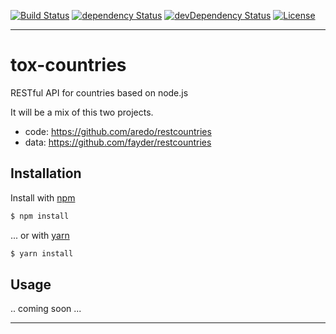 [![Build Status][travis-image]][travis-url]
[![dependency Status][david-dep-image]][david-dep-url]
[![devDependency Status][david-devdep-image]][david-devdep-url]
[![License][license-image]][license-url]

***

# tox-countries

RESTful API for countries based on node.js

It will be a mix of this two projects.

* code: https://github.com/aredo/restcountries
* data: https://github.com/fayder/restcountries


## Installation

Install with [npm](https://www.npmjs.com/)

```sh
$ npm install
```

... or with [yarn](https://yarnpkg.com/en/)

```sh
$ yarn install
```


## Usage

.. coming soon ...


***

[david-dep-image]: https://david-dm.org/dasrick/tox-countries/status.svg
[david-dep-url]: https://david-dm.org/dasrick/tox-countries#info=dependencies
[david-devdep-image]: https://david-dm.org/dasrick/tox-countries/dev-status.svg
[david-devdep-url]: https://david-dm.org/dasrick/tox-countries#info=devDependencies

[travis-image]: https://travis-ci.org/dasrick/tox-countries.svg?branch=master
[travis-url]: https://travis-ci.org/dasrick/tox-countries

[license-image]: https://img.shields.io/github/license/dasrick/tox-countries.svg?style=flat-square
[license-url]: https://github.com/dasrick/tox-countries/blob/master/LICENSE